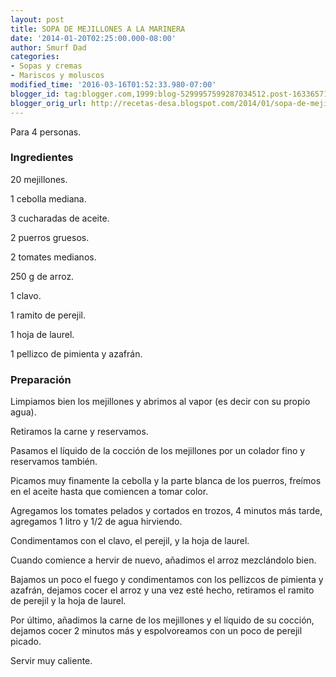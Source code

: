 ```yaml
---
layout: post
title: SOPA DE MEJILLONES A LA MARINERA
date: '2014-01-20T02:25:00.000-08:00'
author: Smurf Dad
categories:
- Sopas y cremas
- Mariscos y moluscos
modified_time: '2016-03-16T01:52:33.980-07:00'
blogger_id: tag:blogger.com,1999:blog-5299957599287034512.post-1633657117746772519
blogger_orig_url: http://recetas-desa.blogspot.com/2014/01/sopa-de-mejillones-la-marinera.html
---
```


Para 4 personas.

<h3>Ingredientes</h3>


20 mejillones.

1 cebolla mediana.

3 cucharadas de aceite.

2 puerros gruesos.

2 tomates medianos.

250 g de arroz.

1 clavo.

1 ramito de perejil.

1 hoja de laurel.

1 pellizco de pimienta y azafr&aacute;n.

<h3>Preparaci&oacute;n</h3>


Limpiamos bien los mejillones y abrimos al vapor (es decir con su propio agua).

Retiramos la carne y reservamos.

Pasamos el l&iacute;quido de la cocci&oacute;n de los mejillones por un colador fino y reservamos tambi&eacute;n.

Picamos muy finamente la cebolla y la parte blanca de los puerros, fre&iacute;mos en el aceite hasta que comiencen a tomar color.

Agregamos los tomates pelados y cortados en trozos, 4 minutos m&aacute;s tarde, agregamos 1 litro y 1/2 de agua hirviendo.

Condimentamos con el clavo, el perejil, y la hoja de laurel.

Cuando comience a hervir de nuevo, a&ntilde;adimos el arroz mezcl&aacute;ndolo bien.

Bajamos un poco el fuego y condimentamos con los pellizcos de pimienta y azafr&aacute;n, dejamos cocer el arroz y una vez est&eacute; hecho, retiramos el ramito de perejil y la hoja de laurel.

Por &uacute;ltimo, a&ntilde;adimos la carne de los mejillones y el l&iacute;quido de su cocci&oacute;n, dejamos cocer 2 minutos m&aacute;s y espolvoreamos con un poco de perejil picado.

Servir muy caliente.

